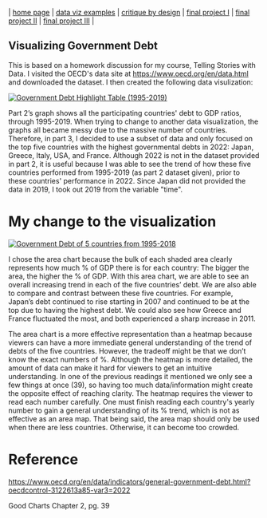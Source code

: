 | [home page](https://kerryhuangcmu.github.io/Kerry-s-Data-Portfolio/) | [data viz examples](dataviz-examples) | [critique by design](critique-by-design) | [final project I](final-project-part-one) | [final project II](final-project-part-two) | [final project III](final-project-part-three) |

## Visualizing Government Debt
This is based on a homework discussion for my course, Telling Stories with Data. 
I visited the OECD's data site at https://www.oecd.org/en/data.html and downloaded the dataset. 
I then created the following data visulization:
<div
  class="tableauPlaceholder"
  id="viz1740780666044"
  style="position: relative"
>
  <noscript
    ><a href=" "
      ><img
        alt="Government Debt  Highlight Table (1995-2019) "
        src="https:&#47;&#47;public.tableau.com&#47;static&#47;images&#47;Vi&#47;VisualizingGovernmentDebt_17378726861170&#47;GovernmentDebtHighlightTable1995-2019&#47;1_rss.png"
        style="border: none" /></a ></noscript
  ><object class="tableauViz" style="display: none">
    <param name="host_url" value="https%3A%2F%2Fpublic.tableau.com%2F" />
    <param name="embed_code_version" value="3" />
    <param name="site_root" value="" />
    <param
      name="name"
      value="VisualizingGovernmentDebt_17378726861170&#47;GovernmentDebtHighlightTable1995-2019"
    />
    <param name="tabs" value="no" />
    <param name="toolbar" value="yes" />
    <param
      name="static_image"
      value="https:&#47;&#47;public.tableau.com&#47;static&#47;images&#47;Vi&#47;VisualizingGovernmentDebt_17378726861170&#47;GovernmentDebtHighlightTable1995-2019&#47;1.png"
    />
    <param name="animate_transition" value="yes" />
    <param name="display_static_image" value="yes" />
    <param name="display_spinner" value="yes" />
    <param name="display_overlay" value="yes" />
    <param name="display_count" value="yes" />
    <param name="language" value="en-US" />
  </object>
</div>

<script type="text/javascript">
  var divElement = document.getElementById("viz1740780666044");
  var vizElement = divElement.getElementsByTagName("object")[0];
  vizElement.style.width = "100%";
  vizElement.style.height = divElement.offsetWidth * 0.75 + "px";
  var scriptElement = document.createElement("script");
  scriptElement.src = "https://public.tableau.com/javascripts/api/viz_v1.js";
  vizElement.parentNode.insertBefore(scriptElement, vizElement);
</script>


Part 2’s graph shows all the participating countries' debt to GDP ratios, through 1995-2019. When trying to change to another data visualization, the graphs all became messy due to the massive number of countries. Therefore, in part 3, I decided to use a subset of data and only focused on the top five countries with the highest governmental debts in 2022: Japan, Greece, Italy, USA, and France. Although 2022 is not in the dataset provided in part 2, it is useful because I was able to see the trend of how these five countries performed from 1995-2019 (as part 2 dataset given), prior to these countries' performance in 2022. Since Japan did not provided the data in 2019, I took out 2019 from the variable "time". 

# My change to the visualization

<div
  class="tableauPlaceholder"
  id="viz1740780915406"
  style="position: relative"
>
  <noscript
    ><a href=" "
      ><img
        alt="Government Debt of 5 countries from 1995-2018 "
        src="https:&#47;&#47;public.tableau.com&#47;static&#47;images&#47;Vi&#47;VisualizingGovernmentDebt_Part3&#47;Sheet2&#47;1_rss.png"
        style="border: none" /></a ></noscript
  ><object class="tableauViz" style="display: none">
    <param name="host_url" value="https%3A%2F%2Fpublic.tableau.com%2F" />
    <param name="embed_code_version" value="3" />
    <param name="site_root" value="" />
    <param name="name" value="VisualizingGovernmentDebt_Part3&#47;Sheet2" />
    <param name="tabs" value="no" />
    <param name="toolbar" value="yes" />
    <param
      name="static_image"
      value="https:&#47;&#47;public.tableau.com&#47;static&#47;images&#47;Vi&#47;VisualizingGovernmentDebt_Part3&#47;Sheet2&#47;1.png"
    />
    <param name="animate_transition" value="yes" />
    <param name="display_static_image" value="yes" />
    <param name="display_spinner" value="yes" />
    <param name="display_overlay" value="yes" />
    <param name="display_count" value="yes" />
    <param name="language" value="en-US" />
    <param name="filter" value="publish=yes" />
  </object>
</div>
<script type="text/javascript">
  var divElement = document.getElementById("viz1740780915406");
  var vizElement = divElement.getElementsByTagName("object")[0];
  vizElement.style.width = "100%";
  vizElement.style.height = divElement.offsetWidth * 0.75 + "px";
  var scriptElement = document.createElement("script");
  scriptElement.src = "https://public.tableau.com/javascripts/api/viz_v1.js";
  vizElement.parentNode.insertBefore(scriptElement, vizElement);
</script>

I chose the area chart because the bulk of each shaded area clearly represents how much % of GDP there is for each country: The bigger the area, the higher the % of GDP. With this area chart, we are able to see an overall increasing trend in each of the five countries’ debt. We are also able to compare and contrast between these five countries. For example, Japan’s debt continued to rise starting in 2007 and continued to be at the top due to having the highest debt. We could also see how Greece and France fluctuated the most, and both experienced a sharp increase in 2011. 

The area chart is a more effective representation than a heatmap because viewers can have a more immediate general understanding of the trend of debts of the five countries. However, the tradeoff might be that we don’t know the exact numbers of %. Although the heatmap is more detailed, the amount of data can make it hard for viewers to get an intuitive understanding. In one of the previous readings it mentioned we only see a few things at once (39), so having too much data/information might create the opposite effect of reaching clarity. The heatmap requires the viewer to read each number carefully. One must finish reading each country's yearly number to gain a general understanding of its % trend, which is not as effective as an area map. That being said, the area map should only be used when there are less countries. Otherwise, it can become too crowded. 

# Reference
https://www.oecd.org/en/data/indicators/general-government-debt.html?oecdcontrol-3122613a85-var3=2022

Good Charts Chapter 2, pg. 39

